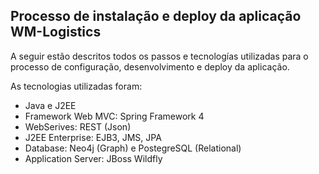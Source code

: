 ## Processo de instalação e deploy da aplicação WM-Logistics

A seguir estão descritos todos os passos e tecnologías utilizadas para o processo de configuração, desenvolvimento e deploy da aplicação.

As tecnologias utilizadas foram:
- Java e J2EE
- Framework Web MVC: Spring Framework 4
- WebSerives: REST (Json)
- J2EE Enterprise: EJB3, JMS, JPA
- Database: Neo4j (Graph) e PostegreSQL (Relational)
- Application Server: JBoss Wildfly
